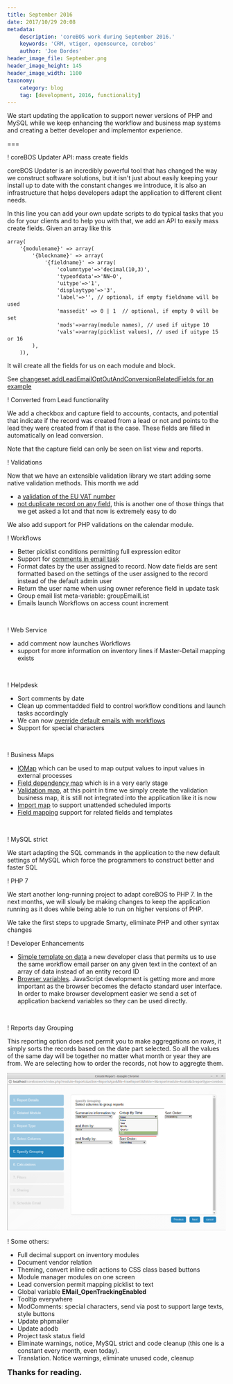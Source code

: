 ```yaml
---
title: September 2016
date: 2017/10/29 20:08
metadata:
    description: 'coreBOS work during September 2016.'
    keywords: 'CRM, vtiger, opensource, corebos'
    author: 'Joe Bordes'
header_image_file: September.png
header_image_height: 145
header_image_width: 1100
taxonomy:
    category: blog
    tag: [development, 2016, functionality]
---
```


We start updating the application to support newer versions of PHP and MySQL while we keep enhancing the workflow and business map systems and creating a better developer and implementor experience.

===

 ! coreBOS Updater API: mass create fields

coreBOS Updater is an incredibly powerful tool that has changed the way we construct software solutions, but it isn't just about easily keeping your install up to date with the constant changes we introduce, it is also an infrastructure that helps developers adapt the application to different client needs.

In this line you can add your own update scripts to do typical tasks that you do for your clients and to help you with that, we add an API to easily mass create fields. Given an array like this

```
array(
	'{modulename}' => array(
		'{blockname}' => array(
			'{fieldname}' => array(
				'columntype'=>'decimal(10,3)',
				'typeofdata'=>'NN~O',
				'uitype'=>'1',
				'displaytype'=>'3',
				'label'=>'', // optional, if empty fieldname will be used
				'massedit' => 0 | 1  // optional, if empty 0 will be set
				'mods'=>array(module names), // used if uitype 10
				'vals'=>array(picklist values), // used if uitype 15 or 16
		),
	)),
```

It will create all the fields for us on each module and block.

See [changeset addLeadEmailOptOutAndConversionRelatedFields for an example](https://github.com/tsolucio/corebos/blob/master/build/changeSets/addLeadEmailOptOutAndConversionRelatedFields.php)

 ! Converted from Lead functionality

We add a checkbox and capture field to accounts, contacts, and potential that indicate if the record was created from a lead or not and points to the lead they were created from if that is the case. These fields are filled in automatically on lead conversion.

Note that the capture field can only be seen on list view and reports.

 ! Validations

Now that we have an extensible validation library we start adding some native validation methods. This month we add

 - a [validation of the EU VAT number](https://github.com/tsolucio/corebos/blob/master/include/validation/Validations.php#L71)
 - [not duplicate record on any field](https://github.com/tsolucio/corebos/blob/master/include/validation/Validations.php#L93), this is another one of those things that we get asked a lot and that now is extremely easy to do

We also add support for PHP validations on the calendar module.

 ! Workflows

 - Better picklist conditions permitting full expression editor
 - Support for [comments in email task](http://corebos.org/documentation/doku.php?noprocess=1&id=en:email_workflows#comments)
 - Format dates by the user assigned to record. Now date fields are sent formatted based on the settings of the user assigned to the record instead of the default admin user
 - Return the user name when using owner reference field in update task
 - Group email list meta-variable: groupEmailList
 - Emails launch Workflows on access count increment

<br/>

 ! Web Service

 - add comment now launches Workflows
 - support for more information on inventory lines if Master-Detail mapping exists

<br/>

 ! Helpdesk

 - Sort comments by date
 - Clean up commentadded field to control workflow conditions and launch tasks accordingly
 - We can now [override default emails with workflows](http://corebos.org/documentation/doku.php?id=en:helpdesk:notificationemails)
 - Support for special characters

<br/>

 ! Business Maps

 - [IOMap](http://corebos.org/documentation/doku.php?noprocess=1&id=en:adminmanual:businessmappings:iomap) which can be used to map output values to input values in external processes
 - [Field dependency map](http://corebos.org/documentation/doku.php?noprocess=1&id=en:adminmanual:businessmappings:field_dependency) which is in a very early stage
 - [Validation map](http://corebos.org/documentation/doku.php?noprocess=1&id=en:adminmanual:businessmappings:validations), at this point in time we simply create the validation business map, it is still not integrated into the application like it is now
 - [Import map](http://corebos.org/documentation/doku.php?noprocess=1&id=en:adminmanual:businessmappings:import) to support unattended scheduled imports
 - [Field mapping](http://corebos.org/documentation/doku.php?noprocess=1&id=en:adminmanual:businessmappings:mapping) support for related fields and templates

<br/>

 ! MySQL strict

We start adapting the SQL commands in the application to the new default settings of MySQL which force the programmers to construct better and faster SQL

 ! PHP 7

We start another long-running project to adapt coreBOS to PHP 7. In the next months, we will slowly be making changes to keep the application running as it does while being able to run on higher versions of PHP.

We take the first steps to upgrade Smarty, eliminate PHP and other syntax changes

 ! Developer Enhancements

 - [Simple template on data](https://github.com/tsolucio/corebos/blob/master/modules/com_vtiger_workflow/VTSimpleTemplateOnData.inc) a new developer class that permits us to use the same workflow email parser on any given text in the context of an array of data instead of an entity record ID
 - [Browser variables](https://github.com/tsolucio/corebos/blob/master/Smarty/templates/BrowserVariables.tpl#L12). JavaScript development is getting more and more important as the browser becomes the defacto standard user interface. In order to make browser development easier we send a set of application backend variables so they can be used directly.

<br/>

 ! Reports day Grouping

This reporting option does not permit you to make aggregations on rows, it simply sorts the records based on the date part selected. So all the values of the same day will be together no matter what month or year they are from. We are selecting how to order the records, not how to aggregte them.

![Reports day Grouping](ReportGroupByDay.png)

 ! Some others:

 - Full decimal support on inventory modules
 - Document vendor relation
 - Theming, convert inline edit actions to CSS class based buttons
 - Module manager modules on one screen
 - Lead conversion permit mapping picklist to text
 - Global variable **EMail_OpenTrackingEnabled**
 - Tooltip everywhere
 - ModComments: special characters, send via post to support large texts, style buttons
 - Update phpmailer
 - Update adodb
 - Project task status field
 - Eliminate warnings, notice, MySQL strict and code cleanup (this one is a constant every month, even today).
 - Translation. Notice warnings, eliminate unused code, cleanup

**<span style="font-size:large">Thanks for reading.</span>**

